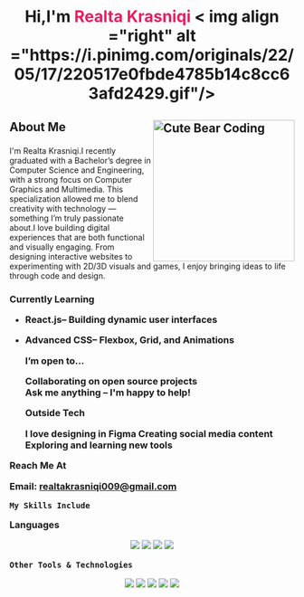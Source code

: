 <h1 align="center">
  Hi,I'm <span style="color:#e91e63;">Realta Krasniqi</span> 
  < img align ="right" alt ="https://i.pinimg.com/originals/22/05/17/220517e0fbde4785b14c8cc63afd2429.gif"/>
</h1>
<h2 align="Left">
<img align="right" alt="Cute Bear Coding" width="250" src="https://i.pinimg.com/originals/82/0d/43/820d430a62d360cf71c4a46f1d305f9c.gif" />


  About Me <span style="color:#e91e63;"></span>
</h2>
I'm Realta Krasniqi.I recently graduated with a Bachelor’s degree in Computer Science and Engineering, with a strong focus on Computer Graphics and Multimedia. This specialization allowed me to blend creativity with technology — something I’m truly passionate about.I love building digital experiences that are both functional and visually engaging. From designing interactive websites to experimenting with 2D/3D visuals and games, I enjoy bringing ideas to life through code and design.
<h3 align="Left">
  
 Currently Learning

- React.js– Building dynamic user interfaces  
- Advanced CSS– Flexbox, Grid, and Animations  


  I’m open to...
  
  Collaborating on open source projects  
  Ask me anything – I'm happy to help!  

   Outside Tech
  
    I love designing in **Figma**
    Creating social media content  
    Exploring and learning new tools  

 Reach Me At

Email: [realtakrasniqi009@gmail.com](mailto:realtakrasniqi009@gmail.com)

    My Skills Include

Languages
<p align="center">
  <img src="https://img.shields.io/badge/HTML5-E34F26?style=for-the-badge&logo=html5&logoColor=white" />
  <img src="https://img.shields.io/badge/CSS3-1572B6?style=for-the-badge&logo=css3&logoColor=white" />
  <img src="https://img.shields.io/badge/JavaScript-F7DF1E?style=for-the-badge&logo=javascript&logoColor=black" />
  <img src="https://img.shields.io/badge/C%23-239120?style=for-the-badge&logo=c-sharp&logoColor=white" />
</p>

 
    Other Tools & Technologies

<p align="center">
  <img src="https://img.shields.io/badge/VS Code-007ACC?style=for-the-badge&logo=visualstudiocode&logoColor=white" />
  <img src="https://img.shields.io/badge/Git-F05032?style=for-the-badge&logo=git&logoColor=white" />
  <img src="https://img.shields.io/badge/GitHub-181717?style=for-the-badge&logo=github&logoColor=white" />
  <img src="https://img.shields.io/badge/Trello-0052CC?style=for-the-badge&logo=trello&logoColor=white" />
  <img src="https://img.shields.io/badge/Notion-000000?style=for-the-badge&logo=notion&logoColor=white" />
</p>





  

                                         


